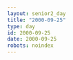 ```yaml
---
layout: senior2_day
title: "2000-09-25"
type: day
id: 2000-09-25
date: 2000-09-25
robots: noindex
---
```


